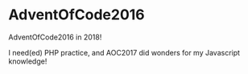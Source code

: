 # AdventOfCode2016
AdventOfCode2016 in 2018! 

I need(ed) PHP practice, and AOC2017 did wonders for my Javascript knowledge!
